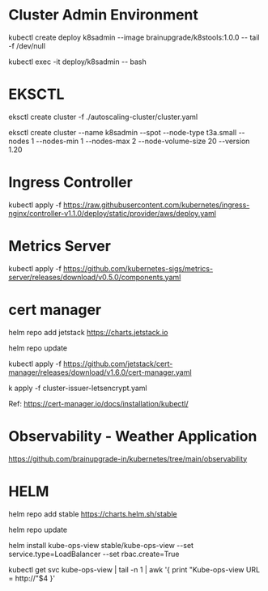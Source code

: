 # Cluster Admin Environment
kubectl create deploy k8sadmin --image brainupgrade/k8stools:1.0.0 -- tail -f /dev/null

kubectl exec -it deploy/k8sadmin -- bash

# EKSCTL

eksctl create cluster -f ./autoscaling-cluster/cluster.yaml


eksctl create cluster --name k8sadmin --spot --node-type t3a.small --nodes 1 --nodes-min 1 --nodes-max 2 --node-volume-size 20 --version  1.20

# Ingress Controller
kubectl apply -f https://raw.githubusercontent.com/kubernetes/ingress-nginx/controller-v1.1.0/deploy/static/provider/aws/deploy.yaml


# Metrics Server
kubectl apply -f https://github.com/kubernetes-sigs/metrics-server/releases/download/v0.5.0/components.yaml

# cert manager
helm repo add jetstack https://charts.jetstack.io

helm repo update

kubectl apply -f https://github.com/jetstack/cert-manager/releases/download/v1.6.0/cert-manager.yaml

k apply -f cluster-issuer-letsencrypt.yaml

Ref: https://cert-manager.io/docs/installation/kubectl/

# Observability - Weather Application
https://github.com/brainupgrade-in/kubernetes/tree/main/observability

# HELM
helm repo add stable https://charts.helm.sh/stable

helm repo update

helm install kube-ops-view stable/kube-ops-view --set service.type=LoadBalancer --set rbac.create=True

kubectl get svc kube-ops-view | tail -n 1 | awk '{ print "Kube-ops-view URL = http://"$4 }'
